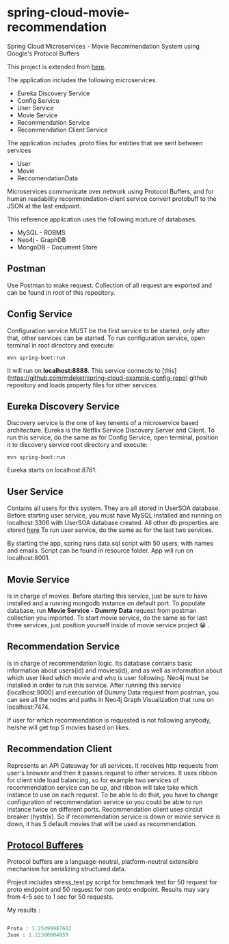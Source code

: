 # spring-cloud-movie-recommendation
Spring Cloud Microservices - Movie Recommendation System using Google's Protocol Buffers

This project is extended from [here](https://github.com/mdeket/spring-cloud-movie-recommendation).

The application includes the following microservices.

 * Eureka Discovery Service
 * Config Service
 * User Service
 * Movie Service
 * Recommendation Service
 * Recommendation Client Service
 
The application includes .proto files for entities that are sent between services

 * User
 * Movie
 * ReccomendationData
 
Microservices communicate over network using Protocol Buffers, and for human readability 
recommendation-client service convert protobuff to the JSON at the last endpoint.
 
This reference application uses the following mixture of databases.

* MySQL - RDBMS
* Neo4j - GraphDB
* MongoDB - Document Store
## Postman

Use Postman to make request. Collection of all request are exported and can be found in root of this repository.

## Config Service

Configuration service MUST be the first service to be started, only after that, other services can be started.
To run configuration service, open terminal in root directory and execute:

```mvn spring-boot:run```

It will run on __localhost:8888__. This service connects to [this] (https://github.com/mdeket/spring-cloud-example-config-repo) github repository
and loads property files for other services. 

## Eureka Discovery Service

Discovery service is the one of key tenents of a microservice based architecture. Eureka is the Netflix Service Discovery Server and Client.
To run this service, do the same as for Config Service, open terminal, position it to discovery service root directory and execute:


```mvn spring-boot:run```

Eureka starts on localhost:8761.

## User Service

Contains all users for this system. They are all stored in UserSOA database. Before starting user service, you must have MySQL installed and running on localhost:3306 with UserSOA database created.
All other db properties are stored [here](https://github.com/mdeket/spring-cloud-example-config-repo/blob/master/user-service-default.yml)
To run user service, do the same as for the last two services.

By starting the app, spring runs data.sql script with 50 users, with names and emails. Script can be found in resource folder.
App will run on localhost:8001.

## Movie Service

Is in charge of movies. Before starting this service, just be sure to have installed and a running mongodb instance on default port.
To populate database, run __Movie Service - Dummy Data__ request from postman collection you imported.
To start movie service, do the same as for last three services, just position yourself inside of movie service project :grin: .

## Recommendation Service

Is in charge of recommendation logic. Its database contains basic information about users(id) and movies(id), 
and as well as information about which user liked which movie and who is user following.
Neo4j must be installed in order to run this service. After running this service (localhost:9000) and execution of Dummy Data request from postman,
you can see all the nodes and paths in Neo4j Graph Visualization that runs on localhost:7474.

If user for which recommendation is requested is not following anybody, he/she will get top 5 movies based on likes.

## Recommendation Client

Represents an API Gateaway for all services. It receives http requests from user's browser and then it passes request to other services.
It uses ribbon for client side load balancing, so for example two services of recommendation service can be up, and ribbon will take take which instance to use on each request. To be able to do that, 
you have to change configuration of recommendation service so you could be able to run instance twice on different ports.
Recommendation client uses circiut breaker (hystrix). So if recommendation service is down or movie service is down, it has 5 default movies that will be used as recommendation.

## [Protocol Bufferes](https://developers.google.com/protocol-buffers/)
Protocol buffers are a language-neutral, platform-neutral extensible mechanism for serializing structured data.

Project includes stress_test.py script for benchmark test for 50 request for proto endpoint and 50 request for non proto endpoint.
Results may vary from 4-5 sec to 1 sec for 50 requests.

My results :
```python stress_test.py

Proto : 1.25499987602
Json : 1.22300004959
```
